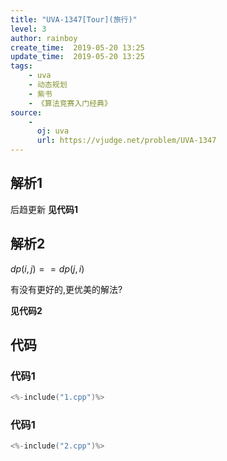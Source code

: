 ```yaml
---
title: "UVA-1347[Tour](旅行)"
level: 3
author: rainboy
create_time:  2019-05-20 13:25
update_time:  2019-05-20 13:25
tags:
    - uva
    - 动态规划
    - 紫书
    - 《算法竞赛入门经典》
source:
    - 
      oj: uva
      url: https://vjudge.net/problem/UVA-1347
---
```


## 解析1

后趋更新
**见代码1**

## 解析2

$dp(i,j) == dp(j,i)$

有没有更好的,更优美的解法?

**见代码2**
## 代码

### 代码1

```c
<%-include("1.cpp")%>
```

### 代码1

```c
<%-include("2.cpp")%>
```
